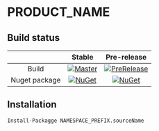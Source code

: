 # PRODUCT_NAME


## Build status

||Stable|Pre-release|
|:--:|:--:|:--:|
| Build               | [![Master](https://ci.appveyor.com/api/projects/status/jvcg5663lannifb9/branch/master?svg=true)](https://ci.appveyor.com/project/REPO_OWNER/REPO_NAME/branch/master) | [![PreRelease](https://ci.appveyor.com/api/projects/status/jvcg5663lannifb9?svg=true)](https://ci.appveyor.com/project/REPO_OWNER/REPO_NAME) |
| Nuget package       | [![NuGet](https://img.shields.io/nuget/v/NAMESPACE_PREFIX.sourceName.svg)](https://www.nuget.org/packages/NAMESPACE_PREFIX.sourceName) | [![NuGet](https://img.shields.io/nuget/vpre/NAMESPACE_PREFIX.sourceName.svg)](https://www.nuget.org/packages/NAMESPACE_PREFIX.sourceName/absoluteLatest) |


## Installation

```
Install-Packagge NAMESPACE_PREFIX.sourceName
```
